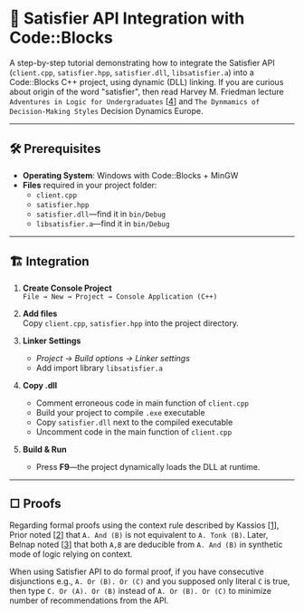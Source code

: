 # 🧩 Satisfier API Integration with Code::Blocks

A step-by-step tutorial demonstrating how to integrate the Satisfier API (`client.cpp`, `satisfier.hpp`, `satisfier.dll`, `libsatisfier.a`) into a Code::Blocks C++ project, using dynamic (DLL) linking. If you are curious about origin of the word "satisfier", then read Harvey M. Friedman lecture `Adventures in Logic for Undergraduates` [[4]] and `The Dynmamics of Decision-Making Styles` Decision Dynamics Europe.  

[4]: https://github.com/calebnwokocha/satisfier/blob/main/articles/LogicalConn012610-pydfqy.pdf

---

## 🛠 Prerequisites

- **Operating System**: Windows with Code::Blocks + MinGW  
- **Files** required in your project folder:
  - `client.cpp`
  - `satisfier.hpp`
  - `satisfier.dll`—find it in `bin/Debug`
  - `libsatisfier.a`—find it in `bin/Debug`
---

## 🏗️ Integration

1. **Create Console Project**  
   `File → New → Project → Console Application (C++)`

2. **Add files**  
   Copy `client.cpp`, `satisfier.hpp` into the project directory.

3. **Linker Settings**  
   - *Project → Build options → Linker settings*  
   - Add import library `libsatisfier.a`  

5. **Copy .dll**  
   - Comment erroneous code in main function of `client.cpp`
   - Build your project to compile `.exe` executable
   - Copy `satisfier.dll` next to the compiled executable
   - Uncomment code in the main function of `client.cpp`

6. **Build & Run**  
   - Press **F9**—the project dynamically loads the DLL at runtime.

---

## □ Proofs

Regarding formal proofs using the context rule described by Kassios [[1]], Prior noted [[2]] that `A. And (B)` is not equivalent to `A. Tonk (B)`. Later, Belnap noted [[3]] that both `A,B` are deducible from `A. And (B)` in synthetic mode of logic relying on context.

[1]: https://github.com/calebnwokocha/satisfier/blob/main/articles/formal_proof-1.pdf
[2]: https://github.com/calebnwokocha/satisfier/blob/main/articles/Prior-RunaboutInferenceTicket-1960.pdf
[3]: https://github.com/calebnwokocha/satisfier/blob/main/articles/Belnap-TonkPlonkPlink-1962.pdf

When using Satisfier API to do formal proof, if you have consecutive disjunctions e.g., `A. Or (B). Or (C)` and you supposed only literal `C` is true, then type `C. Or (A). Or (B)` instead of `A. Or (B). Or (C)` to minimize number of recommendations from the API.
